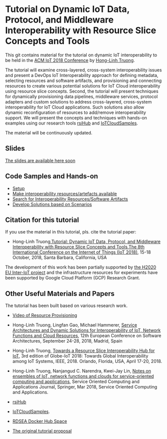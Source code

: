 # Tutorial on Dynamic IoT Data, Protocol, and Middleware Interoperability with Resource Slice Concepts and Tools

This git contains material for the tutorial on dynamic IoT interoperability to be held in the [ACM IoT 2018 Conference](http://iot-conference.org/) by [Hong-Linh Truong](http://rdsea.github.io).

The tutorial will examine cross-layered, cross-system interoperability issues and present a DevOps IoT Interoperability approach for defining
metadata, selecting resources and software artifacts, and
provisioning and connecting resources to create various
potential solutions for IoT Cloud interoperability using
resource slice concepts. Second, the tutorial will present
techniques for dynamically provisioning data pipelines,
middleware services, protocol adapters and custom
solutions to address cross-layered, cross-system
interoperability for IoT Cloud applications. Such solutions
also allow dynamic reconfiguration of resources to
add/remove interoperability support. We will present the
concepts and techniques with hands-on examples using our
research tools [rsiHub](https://github.com/sincconcept/HINC) and [IoTCloudSamples](https://github.com/rdsea/IoTCloudSamples).

The material will be continuously updated.

## Slides

[The slides are available here soon](http://TO_BE_ADDED)

## Code Samples and Hands-on

* [Setup](setup/)
* [Make interoperability resources/artefacts available](add/)
* [Search for Interoperability Resources/Software Artifacts](search/)
* [Develop Solutions based on Scenarios](developsolutions/)

## Citation for this tutorial

If you use the material in this tutorial, pls. cite the tutorial paper:

* Hong-Linh Truong,[Tutorial: Dynamic IoT Data, Protocol, and Middleware
Interoperability with Resource Slice Concepts and Tools](truong-tutorial-iot2018-cr.pdf),[The 8th International Conference on the Internet of Things (IoT 2018)](http://iot-conference.org/), 15-18 October, 2018, Santa Barbara, California, USA

The development of this work has been partially supported by [the H2020 EU Inter-IoT project](http://www.inter-iot-project.eu/) and the infrastructure resources for experiments have been supported by Google Cloud Platform (GCP) Research Grant.

## Other Useful Materials and Papers

The tutorial has been built based on various research work.

* [Video of Resource Provisioning](https://storage.cloud.google.com/rdsea-public/rsihub-demo_ecsa_final.mp4)

* Hong-Linh Truong, Lingfan Gao, Michael Hammerer, [Service Architectures and Dynamic Solutions for Interoperability of IoT, Network Functions and Cloud Resources](https://www.researchgate.net/publication/326317224_Service_Architectures_and_Dynamic_Solutions_for_Interoperability_of_IoT_Network_Functions_and_Cloud_Resources), 12th European Conference on Software Architectures, September 24-28, 2018, Madrid, Spain

* Hong-Linh Truong, [Towards a Resource Slice Interoperability Hub for IoT](http://www.infosys.tuwien.ac.at/staff/truong/publications/2018/rsihub_draft_jan18.pdf), 3rd edition of Globe-IoT 2018: Towards Global Interoperability among IoT Systems, IEEE, 2018. Orlando, Florida, USA, April 17-20, 2018.

* Hong-Linh Truong, Nanjangud C. Narendra, Kwei-Jay Lin, [Notes on ensembles of IoT, network functions and clouds for service-oriented computing and applications](https://link.springer.com/article/10.1007%2Fs11761-018-0228-2), Service Oriented Computing and Applications Journal, Springer, Mar 2018, Service Oriented Computing and Applications.

* [rsiHub](https://github.com/sincconcept/HINC)

* [IoTCloudSamples](https://github.com/rdsea/IoTCloudSamples).

* [RDSEA Docker Hub Space](https://hub.docker.com/u/rdsea/)

* [The original tutorial proposal](rsitutorial-proposal.pdf)
